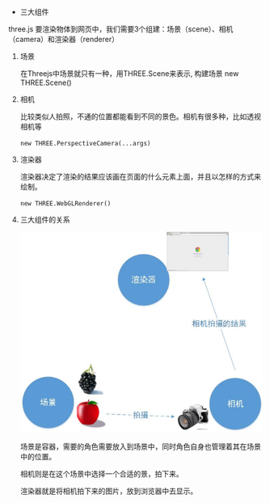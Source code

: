 * 三大组件

three.js 要渲染物体到网页中，我们需要3个组建：场景（scene）、相机（camera）和渲染器（renderer）

1. 场景

    在Threejs中场景就只有一种，用THREE.Scene来表示, 构建场景 new THREE.Scene()
    
2. 相机

    比较类似人拍照，不通的位置都能看到不同的景色。相机有很多种，比如透视相机等
    
    `new THREE.PerspectiveCamera(...args)`
    
3. 渲染器
    
   渲染器决定了渲染的结果应该画在页面的什么元素上面，并且以怎样的方式来绘制。
   
   `new THREE.WebGLRenderer()`
   
4. 三大组件的关系

   ![](releations.jpg)
   
   场景是容器，需要的角色需要放入到场景中，同时角色自身也管理着其在场景中的位置。
   
   相机则是在这个场景中选择一个合适的景，拍下来。
   
   渲染器就是将相机拍下来的图片，放到浏览器中去显示。
   


